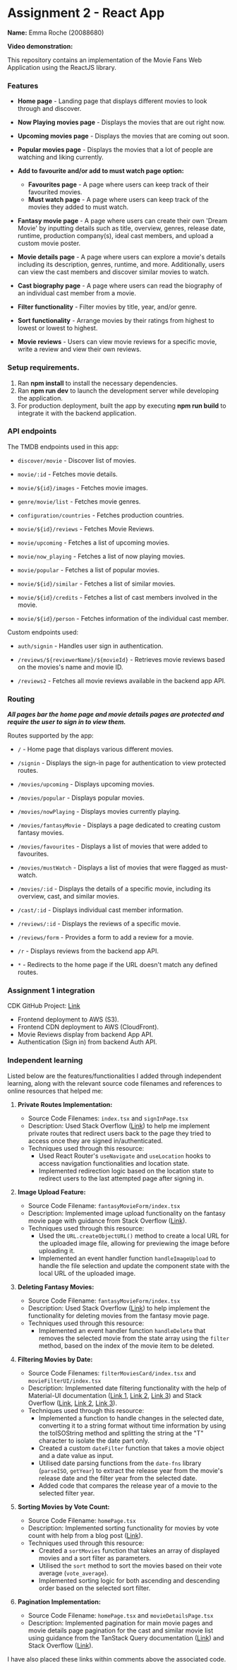 # Assignment 2 - React App 

__Name:__ Emma Roche (20088680)

__Video demonstration:__ 

This repository contains an implementation of the Movie Fans Web Application using the ReactJS library. 

### Features

+ **Home page** - Landing page that displays different movies to look through and discover.

+ **Now Playing movies page** - Displays the movies that are out right now.
+ **Upcoming movies page** - Displays the movies that are coming out soon.
+ **Popular movies page** - Displays the movies that a lot of people are watching and liking currently.
+ **Add to favourite and/or add to must watch page option:**
   + **Favourites page** - A page where users can keep track of their favourited movies.
   + **Must watch page** - A page where users can keep track of the movies they added to must watch.
+ **Fantasy movie page** - A page where users can create their own 'Dream Movie' by inputting details such as title, overview, genres, release date, runtime, production company(s), ideal cast members, and upload a custom movie poster.
+ **Movie details page** - A page where users can explore a movie's details including its description, genres, runtime, and more. Additionally, users can view the cast members and discover similar movies to watch.
+ **Cast biography page** - A page where users can read the biography of an individual cast member from a movie.
+ **Filter functionality** - Filter movies by title, year, and/or genre.
+ **Sort functionality** - Arrange movies by their ratings from highest to lowest or lowest to highest.
+ **Movie reviews** - Users can view movie reviews for a specific movie, write a review and view their own reviews.
     
### Setup requirements.

1. Ran **npm install** to install the necessary dependencies.
2. Ran **npm run dev** to launch the development server while developing the application.
3. For production deployment, built the app by executing **npm run build** to integrate it with the backend application.

### API endpoints

The TMDB endpoints used in this app:

+ `discover/movie` - Discover list of movies.
  
+ `movie/:id` - Fetches movie details. 
  
+ `movie/${id}/images` - Fetches movie images. 
  
+ `genre/movie/list` - Fetches movie genres.
  
+ `configuration/countries` - Fetches production countries. 
  
+ `movie/${id}/reviews` - Fetches Movie Reviews. 
  
+ `movie/upcoming` - Fetches a list of upcoming movies.
  
+ `movie/now_playing` - Fetches a list of now playing movies. 
  
+ `movie/popular` - Fetches a list of popular movies. 
  
+ `movie/${id}/similar` - Fetches a list of similar movies. 
  
+ `movie/${id}/credits` - Fetches a list of cast members involved in the movie.
  
+ `movie/${id}/person` - Fetches information of the individual cast member. 

Custom endpoints used:

+ `auth/signin` - Handles user sign in authentication.
  
+ `/reviews/${reviewerName}/${movieId}` - Retrieves movie reviews based on the movies's name and movie ID.

+ `/reviews2` - Fetches all movie reviews available in the backend app API.

### Routing

_**All pages bar the home page and movie details pages are protected and require the user to sign in to view them.**_

Routes supported by the app:

+ `/` - Home page that displays various different movies.

+ `/signin` - Displays the sign-in page for authentication to view protected routes.

+ `/movies/upcoming` - Displays upcoming movies.
  
+ `/movies/popular` - Displays popular movies.
  
+ `/movies/nowPlaying` - Displays movies currently playing.
  
+ `/movies/fantasyMovie` - Displays a page dedicated to creating custom fantasy movies.

+ `/movies/favourites` - Displays a list of movies that were added to favourites.
  
+ `/movies/mustWatch` - Displays a list of movies that were flagged as must-watch.

+ `/movies/:id` - Displays the details of a specific movie, including its overview, cast, and similar movies.

+ `/cast/:id` - Displays individual cast member information.

+ `/reviews/:id` - Displays the reviews of a specific movie.
  
+ `/reviews/form` - Provides a form to add a review for a movie.

+ `/r` - Displays reviews from the backend app API.

+ `*` - Redirects to the home page if the URL doesn't match any defined routes.

### Assignment 1 integration

CDK GitHub Project: [Link](https://github.com/emmaroche/ewd-assignment2-cdk.git)

+ Frontend deployment to AWS (S3).
+ Frontend CDN deployment to AWS (CloudFront).
+ Movie Reviews display from backend App API.
+ Authentication (Sign in) from backend Auth API.

### Independent learning 

Listed below are the features/functionalities I added through independent learning, along with the relevant source code filenames and references to online resources that helped me:

1. **Private Routes Implementation:**
   - Source Code Filenames: `index.tsx` and `signInPage.tsx`
   - Description: Used Stack Overflow ([Link](https://stackoverflow.com/questions/72163183/how-can-i-redirect-to-previous-page-after-login-in-react-router)) to help me implement private routes that redirect users back to the page they tried to access once they are signed in/authenticated.
   - Techniques used through this resource:
     - Used React Router's `useNavigate` and `useLocation` hooks to access navigation functionalities and location state.
     - Implemented redirection logic based on the location state to redirect users to the last attempted page after signing in.
    
2. **Image Upload Feature:**
   - Source Code Filename: `fantasyMovieForm/index.tsx`
   - Description: Implemented image upload functionality on the fantasy movie page with guidance from Stack Overflow ([Link](https://stackoverflow.com/questions/43692479/how-to-upload-an-image-in-react-js)).
   - Techniques used through this resource:
     - Used the `URL.createObjectURL()` method to create a local URL for the uploaded image file, allowing for previewing the image before uploading it.
     - Implemented an event handler function `handleImageUpload` to handle the file selection and update the component state with the local URL of the uploaded image.
       
3. **Deleting Fantasy Movies:**
   - Source Code Filename: `fantasyMovieForm/index.tsx`
   - Description: Used Stack Overflow ([Link](https://stackoverflow.com/questions/36326612/how-to-delete-an-item-from-state-array)) to help implement the functionality for deleting movies from the fantasy movie page.
   - Techniques used through this resource:
     - Implemented an event handler function `handleDelete` that removes the selected movie from the state array using the `filter` method, based on the index of the movie item to be deleted.
    
4. **Filtering Movies by Date:**
   - Source Code Filenames: `filterMoviesCard/index.tsx` and `movieFilterUI/index.tsx`
   - Description: Implemented date filtering functionality with the help of Material-UI documentation ([Link 1](https://mui.com/x/react-date-pickers/getting-started/), [Link 2](https://mui.com/x/react-date-pickers/date-picker/), [Link 3](https://mui.com/x/react-date-pickers/base-concepts/)) and Stack Overflow ([Link](https://stackoverflow.com/questions/69265989/format-date-with-date-fns), [Link 2](https://stackoverflow.com/questions/50556433/material-ui-datepicker-enable-only-year), [Link 3](https://stackoverflow.com/questions/47066555/remove-time-after-converting-date-toisostring)).
   - Techniques used through this resource:
     - Implemented a function to handle changes in the selected date, converting it to a string format without time information by using the toISOString method and splitting the string at the "T" character to isolate the date part only.
     - Created a custom `dateFilter` function that takes a movie object and a date value as input.
     - Utilised date parsing functions from the `date-fns` library (`parseISO`, `getYear`) to extract the release year from the movie's release date and the filter year from the selected date.
     - Added code that compares the release year of a movie to the selected filter year.
       
5. **Sorting Movies by Vote Count:**
   - Source Code Filename: `homePage.tsx`
   - Description: Implemented sorting functionality for movies by vote count with help from a blog post ([Link](https://blog.devgenius.io/react-search-filter-sort-by-and-sort-order-66e4835b0537)).
   - Techniques used through this resource:
     - Created a `sortMovies` function that takes an array of displayed movies and a sort filter as parameters.
     - Utilised the `sort` method to sort the movies based on their vote average (`vote_average`).
     - Implemented sorting logic for both ascending and descending order based on the selected sort filter.
    
6. **Pagination Implementation:**
   - Source Code Filename: `homePage.tsx` and `movieDetailsPage.tsx`
   - Description: Implemented pagination for main movie pages and movie details page pagination for the cast and similar movie list using guidance from the TanStack Query documentation ([Link](https://tanstack.com/query/latest/docs/framework/react/guides/paginated-queries?from=reactQueryV3)) and Stack Overflow ([Link](https://stackoverflow.com/questions/42761068/paginate-javascript-array)).

I have also placed these links within comments above the associated code.